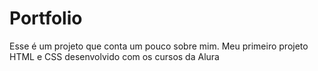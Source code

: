 # Portfolio
Esse é um projeto que conta um pouco sobre mim. 
Meu primeiro projeto HTML e CSS desenvolvido com os cursos da Alura
